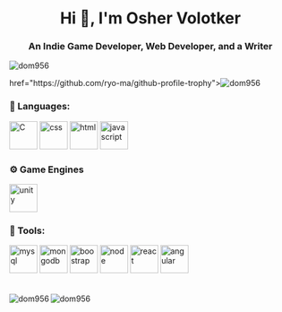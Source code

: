 <h1 align="center">Hi 👋, I'm Osher Volotker</h1>
<h3 align="center">An Indie Game Developer, Web Developer, and a Writer</h3>

<p align="left"> <img src="https://komarev.com/ghpvc/?username=dom956&label=Profile%20views&color=0e75b6&style=flat" alt="dom956" /> </p>

<p align="left"> href="https://github.com/ryo-ma/github-profile-trophy"><img src="https://github-profile-trophy.vercel.app/?username=dom956" alt="dom956" /> </p>

### :file_folder: Languages:
<div>
<img src="https://i.ibb.co/fvShLtC/C.jpg" alt="C" width="50" height="50">
<img src="https://i.ibb.co/kSTDkL7/css.jpg" alt="css" width="50" height="50">
<img src="https://i.ibb.co/25yVT5G/html.png" alt="html" width="50" height="50">
<img src="https://i.ibb.co/VSysW28/javascript.jpg" alt="javascript" width="50" height="50">
</div>

### :gear: Game Engines
<div>
  <img src="https://i.ibb.co/TPjXLRy/unity.png" alt="unity" width="50" height="50">
</div>

### :wrench: Tools:
<div>
  <img src="https://i.ibb.co/wrm8NwP/mysql.png" alt="mysql" width="50" height="50">
  <img src="https://i.ibb.co/p4t3Y0z/mongodb.png" alt="mongodb" width="50" height="50">
  <img src="https://i.ibb.co/qrmrXbj/boostrap.png" alt="boostrap" width="50" height="50">
  <img src="https://i.ibb.co/k0LXkkZ/node.jpg" alt="node" width="50" height="50">
  <img src="https://i.ibb.co/BjRpg26/react.jpg" alt="react" width="50" height="50">
  <img src="https://i.ibb.co/8jjkVDc/angular.png" alt="angular" width="50" height="50">
</div>
<br> <br/>

<div>
    <img align="left" src="https://github-readme-stats.vercel.app/api/top-langs?username=dom956&show_icons=true&locale=en&layout=compact" alt="dom956" />
    <img align="left" src="https://github-readme-stats.vercel.app/api?username=dom956&show_icons=true&locale=en" alt="dom956" />
</div>



